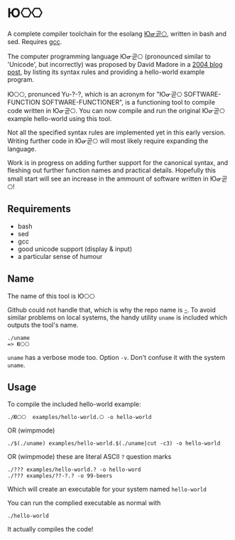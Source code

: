 # Ю⎔⎔

A complete compiler toolchain for the esolang [Юᓂ곧⎔](https://esolangs.org/wiki/%D0%AE%E1%93%82%EA%B3%A7%E2%8E%94), written in bash and sed. Requires [gcc](https://www.gnu.org/software/gcc/).

The computer programming language Юᓂ곧⎔  (pronounced similar to 'Unicode', but incorrectly) was proposed by David Madore in a [2004 blog post](http://www.madore.org/~david/weblog/d.2004-12-03.0813.html), by listing its syntax rules and providing a hello-world example program.

Ю⎔⎔, pronunced Yu-?-?, which is an acronym for "Юᓂ곧⎔ SOFTWARE-FUNCTION SOFTWARE-FUNCTIONER", is a functioning tool to compile code written in Юᓂ곧⎔. 
You can now compile and run the original Юᓂ곧⎔ example hello-world using this tool.

Not all the specified syntax rules are implemented yet in this early version. Writing further code in Юᓂ곧⎔ will most likely require expanding the language. 

Work is in progress on adding further support for the canonical syntax, and fleshing out further function names and practical details. Hopefully this small start will see an increase in the ammount of software written in Юᓂ곧⎔!

## Requirements
* bash
* sed
* gcc
* good unicode support (display & input)
* a particular sense of humour

## Name
The name of this tool is Ю⎔⎔ 

Github could not handle that, which is why the repo name is [-](https://github.com/hornc/-).
To avoid similar problems on local systems, the handy utility `uname` is included which outputs the tool's name.

    ./uname
    => Ю⎔⎔

`uname` has a verbose mode too. Option `-v`.
Don't confuse it with the system `uname`.

## Usage

To compile the included hello-world example:

    ./Ю⎔⎔  examples/hello-world.⎔ -o hello-world

OR (wimpmode)

    ./$(./uname) examples/hello-world.$(./uname|cut -c3) -o hello-world

OR (wimpmode) these are literal ASCII `?` question marks

    ./??? examples/hello-world.? -o hello-word
    ./??? examples/??-?.? -o 99-beers

Which will create an executable for your system named `hello-world`

You can run the complied executable as normal with

    ./hello-world

It actually compiles the code!


